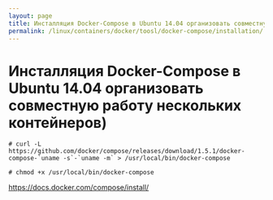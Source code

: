 ```yaml
---
layout: page
title: Инсталляция Docker-Compose в Ubuntu 14.04 организовать совместную работу нескольких контейнеров)
permalink: /linux/containers/docker/toosl/docker-compose/installation/
---
```


# Инсталляция Docker-Compose в Ubuntu 14.04 организовать совместную работу нескольких контейнеров)

    # curl -L https://github.com/docker/compose/releases/download/1.5.1/docker-compose-`uname -s`-`uname -m` > /usr/local/bin/docker-compose

    # chmod +x /usr/local/bin/docker-compose


https://docs.docker.com/compose/install/
